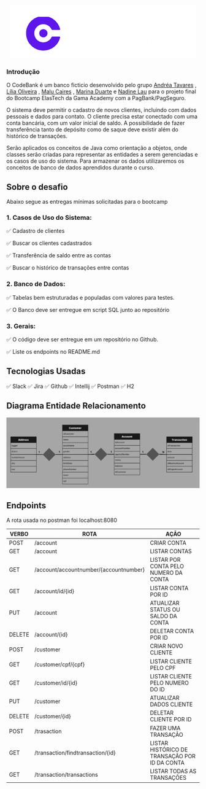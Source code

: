<p align="center">
  <img src="https://github.com/malucaires/CodeBank/blob/main/assets/FundoTransparente_branco.png?raw=true";/>
</p>


### Introdução

O CodeBank é um banco ficticio desenvolvido pelo grupo <a href="https://www.linkedin.com/in/andrealeticiatavares/">Andréa Tavares</a> , <a href="https://www.linkedin.com/in/lilia-ferreira-537868149/">Lília Oliveira</a> ,        <a href="https://www.linkedin.com/in/malu-caires/">Malu Caires</a> ,  <a href="https://www.linkedin.com/in/utschmarina/">Marina Duarte</a> e <a href="https://www.linkedin.com/in/nadine-lau/">Nadine Lau</a> para o projeto final do Bootcamp ElasTech da Gama Academy com a PagBank/PagSeguro.

O sistema deve permitir o cadastro de novos clientes, incluindo com dados pessoais e dados para contato. O cliente precisa estar conectado com uma conta bancária, com um valor inicial de saldo. A possibilidade de fazer transferência tanto de depósito como de saque deve existir além do histórico de transações.

Serão aplicados os conceitos de Java como orientação a objetos, onde classes serão criadas para representar as entidades a serem gerenciadas e os casos de uso do sistema. Para armazenar os dados utilizaremos os conceitos de banco de dados aprendidos durante o curso.

## Sobre o desafio
Abaixo segue as entregas mínimas solicitadas para o bootcamp

### 1. Casos de Uso do Sistema:
:white_check_mark: Cadastro de clientes

:white_check_mark: Buscar os clientes cadastrados

:white_check_mark: Transferência de saldo entre as contas

:white_check_mark: Buscar o histórico de transações entre contas

### 2. Banco de Dados:
:white_check_mark: Tabelas bem estruturadas e populadas com valores para testes.

:white_check_mark: O Banco deve ser entregue em script SQL junto ao repositório

### 3. Gerais:
:white_check_mark: O código deve ser entregue em um repositório no Github.

:white_check_mark: Liste os endpoints no README.md


## Tecnologias Usadas 
:white_check_mark: Slack
:white_check_mark: Jira
:white_check_mark: Github
:white_check_mark: Intellij
:white_check_mark: Postman
:white_check_mark: H2

## Diagrama Entidade Relacionamento
![text](https://github.com/malucaires/CodeBank/blob/main/assets/DiagramaRelacionamentoEntidade.png?raw=true)

## Endpoints 
A rota usada no postman foi localhost:8080

| VERBO | ROTA | AÇÃO|
|--- |--- |--- |
|POST | /account | CRIAR CONTA|
|GET | /account | LISTAR CONTAS|
|GET | /account/accountnumber/{accountnumber} | LISTAR POR CONTA PELO NUMERO DA CONTA|
|GET | /account/id/{id} | LISTAR CONTA POR ID|
|PUT | /account | ATUALIZAR STATUS OU SALDO DA CONTA|
|DELETE| /account/{id}| DELETAR CONTA POR ID|
|POST | /customer | CRIAR NOVO CLIENTE|
|GET | /customer/cpf/{cpf} | LISTAR CLIENTE PELO CPF|
|GET | /customer/id/{id} | LISTAR CLIENTE PELO NUMERO DO ID|
|PUT | /customer | ATUALIZAR DADOS CLIENTE|
|DELETE | /customer/{id} | DELETAR CLIENTE POR ID|
|POST| /trasaction | FAZER UMA TRANSAÇÃO|
|GET| /transaction/findtransaction/{id} | LISTAR HISTÓRICO DE TRANSAÇÃO POR ID DA CONTA|
|GET| /transaction/transactions | LISTAR TODAS AS TRANSAÇÕES|
